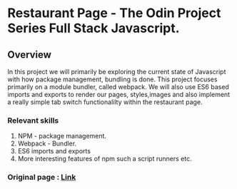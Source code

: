 # Restaurant Page - The Odin Project Series Full Stack Javascript.

## Overview

In this project we will primarily be exploring the current state of Javascript with how package management, bundling is done. This project focuses primarily on a module bundler, called webpack. We will also use ES6 based imports and exports to render our pages, styles,images and also implement a really simple tab switch functionalilty within the restaurant page.

### Relevant skills
1. NPM - package management.
2. Webpack - Bundler.
3. ES6 imports and exports
4. More interesting features of npm such a script runners etc.

### Original page : [Link](https://www.theodinproject.com/paths/full-stack-javascript/courses/javascript/lessons/restaurant-page)
